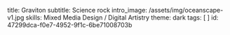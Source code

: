 title: Graviton
subtitle: Science rock
intro_image: /assets/img/oceanscape-v1.jpg
skills: Mixed Media Design / Digital Artistry
theme: dark
tags: [ ]
id: 47299dca-f0e7-4952-9f1c-6be71008703b
